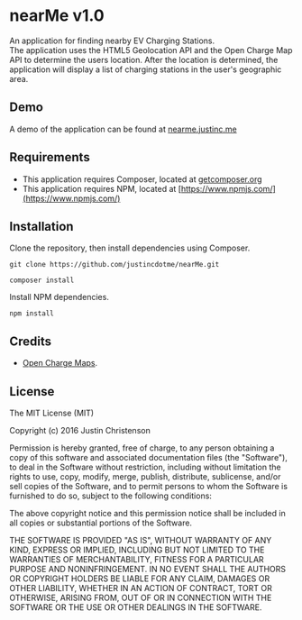 # nearMe v1.0
  An application for finding nearby EV Charging Stations.  
  The application uses the HTML5 Geolocation API and the Open Charge Map API to determine the users location. 
  After the location is determined, the application will display a list of charging stations in the user's geographic area.

## Demo
  A demo of the application can be found at [nearme.justinc.me](https://nearme.justinc.me)

## Requirements
 - This application requires Composer, located at [getcomposer.org](https://getcomposer.org/)
 - This application requires NPM, located at [https://www.npmjs.com/](https://www.npmjs.com/)

## Installation

 Clone the repository, then install dependencies using Composer.
 
    git clone https://github.com/justincdotme/nearMe.git

    composer install
    
 Install NPM dependencies.
    
    npm install
            

## Credits

 -  [Open Charge Maps](http://openchargemap.org/site/develop).

## License

 The MIT License (MIT)
 
 Copyright (c) 2016 Justin Christenson
 
 Permission is hereby granted, free of charge, to any person obtaining a copy
 of this software and associated documentation files (the "Software"), to deal
 in the Software without restriction, including without limitation the rights
 to use, copy, modify, merge, publish, distribute, sublicense, and/or sell
 copies of the Software, and to permit persons to whom the Software is
 furnished to do so, subject to the following conditions:
 
 The above copyright notice and this permission notice shall be included in
 all copies or substantial portions of the Software.
 
 THE SOFTWARE IS PROVIDED "AS IS", WITHOUT WARRANTY OF ANY KIND, EXPRESS OR
 IMPLIED, INCLUDING BUT NOT LIMITED TO THE WARRANTIES OF MERCHANTABILITY,
 FITNESS FOR A PARTICULAR PURPOSE AND NONINFRINGEMENT. IN NO EVENT SHALL THE
 AUTHORS OR COPYRIGHT HOLDERS BE LIABLE FOR ANY CLAIM, DAMAGES OR OTHER
 LIABILITY, WHETHER IN AN ACTION OF CONTRACT, TORT OR OTHERWISE, ARISING FROM,
 OUT OF OR IN CONNECTION WITH THE SOFTWARE OR THE USE OR OTHER DEALINGS IN
 THE SOFTWARE.
